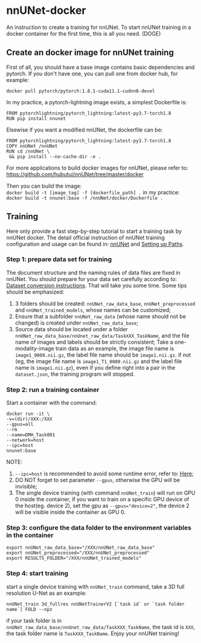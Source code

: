 # nnUNet-docker
An instruction to create a training for nnUNet. To start nnUNet training in a docker container for the first time, this is all you need. (DOGE)

## Create an docker image for nnUNet training
First of all, you should have a base image contains basic dependencies and pytorch. If you don't have one, you can pull one from docker hub, for example:  
```
docker pull pytorch/pytorch:1.8.1-cuda11.1-cudnn8-devel
```

In my practice, a pytorch-lightning image exists, a simplest Dockerfile is:  
```
FROM pytorchlightning/pytorch_lightning:latest-py3.7-torch1.8
RUN pip install nnunet
```

Elsewise if you want a modified nnUNet, the dockerfile can be:
```
FROM pytorchlightning/pytorch_lightning:latest-py3.7-torch1.8
COPY nnUNet /nnUNet
RUN cd /nnUNet \
 && pip install --no-cache-dir -e . 
```

For more applications to build docker images for nnUNet, please refer to: https://github.com/hubutui/nnUNet/tree/master/docker

Then you can build the image:  
`
docker build -t [image_tag] -f [dockerfile_path] .
`
in my practice:
`
docker build -t nnunet:base -f /nnUNet/docker/Dockerfile .
`

## Training
Here only provide a fast step-by-step tutorial to start a training task by nnUNet docker. The detail official instruction of nnUNet training configuration and usage can be found in: [nnUNet](https://github.com/MIC-DKFZ/nnunet) and [Setting up Paths](https://github.com/MIC-DKFZ/nnUNet/blob/master/documentation/setting_up_paths.md#:~:text=nnUNet_raw_data_base%3A%20This%20is%20where%20nnU-Net%20finds%20the%20raw,in%20turn%20contains%20one%20subfolder%20for%20each%20Task).  

### Step 1: prepare data set for training
The document structure and the naming rules of data files are fixed in nnUNet. You should prepare for your data set carefully according to: [Dataset conversion instructions](https://github.com/MIC-DKFZ/nnUNet/blob/master/documentation/dataset_conversion.md). That will take you some time. Some tips should be emphasized:
1. 3 folders should be created: `nnUNet_raw_data_base`, `nnUNet_preprocessed` and `nnUNet_trained_models`, whose names can be customized;  
2. Ensure that a subfolder `nnUNet_raw_data` (whose name should not be changed) is created under `nnUNet_raw_data_base`;  
3. Source data should be located under a folder `nnUNet_raw_data_base/nnUnet_raw_data/TaskXXX_TaskName`, and the file name of images and labels should be strictly consistent; Take a one-modality-image train data as an example, the image file name is `image1_0000.nii.gz`, the label file name should be `image1.nii.gz`. if not (eg, the image file name is `image1_T1_0000.nii.gz` and the label file name is `image1.nii.gz`), even if you define right into a pair in the `dataset.json`, the training program will stopped.

### Step 2: run a training container
Start a container with the command:
```
docker run -it \
-v=(dir)/XXX:/XXX
--gpus=all
--rm
--name=DMH_Task001
--network=host
--ipc=host
nnunet:base
```
NOTE:
1. `--ipc=host` is recommended to avoid some runtime error, refer to: [Here](https://github.com/MIC-DKFZ/nnUNet/blob/master/documentation/common_problems_and_solutions.md#nnu-net-training-in-docker-container-runtimeerror-unable-to-write-to-file-torch_781_2606105346);
2. DO NOT forget to set parameter `--gpus`, otherwise the GPU will be invisible;
3. The single device training (with command `nnUNet_train`) will run on GPU 0 inside the container, if you want to train on a specific GPU device of the host(eg. device 2), set the gpu as `--gpus="device=2"`, the device 2 will be visible inside the container as GPU 0.

### Step 3: configure the data folder to the environment variables in the container
```
export nnUNet_raw_data_base="/XXX/nnUNet_raw_data_base"
export nnUNet_preprocessed="/XXX/nnUNet_preprocessed"
export RESULTS_FOLDER="/XXX/nnUNet_trained_models"
```

### Step 4: start training
start a single device training with `nnUNet_train` command, take a 3D full resolution U-Net as an example:
```
nnUNet_train 3d_fullres nnUNetTrainerV2 [`task id` or `task folder name`] FOLD --npz
```
if your task folder is in `nnUNet_raw_data_base/nnUnet_raw_data/TaskXXX_TaskName`, the task id is `XXX`, the task folder name is `TaskXXX_TaskName`.
Enjoy your nnUNet training!
